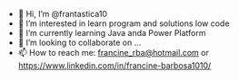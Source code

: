 - 👋 Hi, I’m @frantastica10
- 👀 I’m interested in learn program and solutions low code
- 🌱 I’m currently learning Java anda Power Platform
- 💞️ I’m looking to collaborate on ...
- 📫 How to reach me: francine_rba@hotmail.com or https://www.linkedin.com/in/francine-barbosa1010/

<!---
frantastica10/frantastica10 is a ✨ special ✨ repository because its `README.md` (this file) appears on your GitHub profile.
You can click the Preview link to take a look at your changes.
--->

